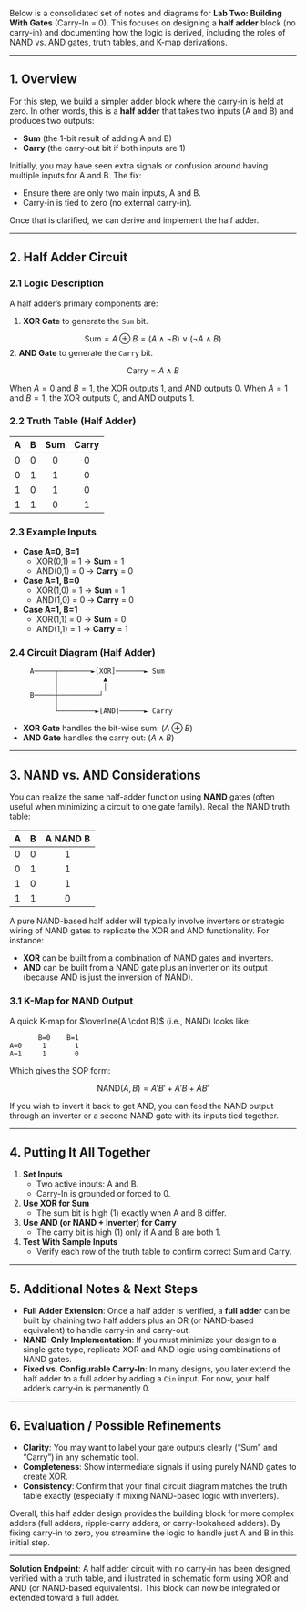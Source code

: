 Below is a consolidated set of notes and diagrams for **Lab Two: Building With Gates** (Carry-In = 0). This focuses on designing a **half adder** block (no carry-in) and documenting how the logic is derived, including the roles of NAND vs. AND gates, truth tables, and K-map derivations.

---

## 1. Overview

For this step, we build a simpler adder block where the carry-in is held at zero. In other words, this is a **half adder** that takes two inputs (A and B) and produces two outputs:

- **Sum** (the 1-bit result of adding A and B)
- **Carry** (the carry-out bit if both inputs are 1)

Initially, you may have seen extra signals or confusion around having multiple inputs for A and B. The fix:

- Ensure there are only two main inputs, A and B.
- Carry-in is tied to zero (no external carry-in).

Once that is clarified, we can derive and implement the half adder.

---

## 2. Half Adder Circuit

### 2.1 Logic Description

A half adder’s primary components are:

1. **XOR Gate** to generate the `Sum` bit.

$$
\text{Sum} = A \oplus B = (A \land \lnot B) \lor (\lnot A \land B)
$$
2. **AND Gate** to generate the `Carry` bit.

$$
\text{Carry} = A \land B
$$

When $A = 0$ and $B = 1$, the XOR outputs 1, and AND outputs 0.
When $A = 1$ and $B = 1$, the XOR outputs 0, and AND outputs 1.

### 2.2 Truth Table (Half Adder)

| **A** | **B** | **Sum** | **Carry** |
| :--: | :--: | :--: | :--: |
| 0 | 0 | 0 | 0 |
| 0 | 1 | 1 | 0 |
| 1 | 0 | 1 | 0 |
| 1 | 1 | 0 | 1 |

### 2.3 Example Inputs

- **Case A=0, B=1**
    - XOR(0,1) = 1 → **Sum** = 1
    - AND(0,1) = 0 → **Carry** = 0
- **Case A=1, B=0**
    - XOR(1,0) = 1 → **Sum** = 1
    - AND(1,0) = 0 → **Carry** = 0
- **Case A=1, B=1**
    - XOR(1,1) = 0 → **Sum** = 0
    - AND(1,1) = 1 → **Carry** = 1


### 2.4 Circuit Diagram (Half Adder)

```
     A─────┬────────►[XOR]───────► Sum
           │           ▲
           │           │
     B─────┼──────────┘
           │
           └─────────►[AND]──────► Carry
```

- **XOR Gate** handles the bit-wise sum: $(A \oplus B)$
- **AND Gate** handles the carry out: $(A \land B)$

---

## 3. NAND vs. AND Considerations

You can realize the same half-adder function using **NAND** gates (often useful when minimizing a circuit to one gate family). Recall the NAND truth table:


| A | B | A NAND B |
| :--: | :--: | :--: |
| 0 | 0 | 1 |
| 0 | 1 | 1 |
| 1 | 0 | 1 |
| 1 | 1 | 0 |

A pure NAND-based half adder will typically involve inverters or strategic wiring of NAND gates to replicate the XOR and AND functionality. For instance:

- **XOR** can be built from a combination of NAND gates and inverters.
- **AND** can be built from a NAND gate plus an inverter on its output (because AND is just the inversion of NAND).


### 3.1 K-Map for NAND Output

A quick K-map for $\overline{A \cdot B}$ (i.e., NAND) looks like:

```
       B=0    B=1
A=0     1       1
A=1     1       0
```

Which gives the SOP form:

$$
\text{NAND}(A,B) = A'B' + A'B + AB'
$$

If you wish to invert it back to get AND, you can feed the NAND output through an inverter or a second NAND gate with its inputs tied together.

---

## 4. Putting It All Together

1. **Set Inputs**
    - Two active inputs: A and B.
    - Carry-In is grounded or forced to 0.
2. **Use XOR for Sum**
    - The sum bit is high (1) exactly when A and B differ.
3. **Use AND (or NAND + Inverter) for Carry**
    - The carry bit is high (1) only if A and B are both 1.
4. **Test With Sample Inputs**
    - Verify each row of the truth table to confirm correct Sum and Carry.

---

## 5. Additional Notes \& Next Steps

- **Full Adder Extension**: Once a half adder is verified, a **full adder** can be built by chaining two half adders plus an OR (or NAND-based equivalent) to handle carry-in and carry-out.
- **NAND-Only Implementation**: If you must minimize your design to a single gate type, replicate XOR and AND logic using combinations of NAND gates.
- **Fixed vs. Configurable Carry-In**: In many designs, you later extend the half adder to a full adder by adding a `Cin` input. For now, your half adder’s carry-in is permanently 0.

---

## 6. Evaluation / Possible Refinements

- **Clarity**: You may want to label your gate outputs clearly (“Sum” and “Carry”) in any schematic tool.
- **Completeness**: Show intermediate signals if using purely NAND gates to create XOR.
- **Consistency**: Confirm that your final circuit diagram matches the truth table exactly (especially if mixing NAND-based logic with inverters).

Overall, this half adder design provides the building block for more complex adders (full adders, ripple-carry adders, or carry-lookahead adders). By fixing carry-in to zero, you streamline the logic to handle just A and B in this initial step.

---

**Solution Endpoint**:
A half adder circuit with no carry-in has been designed, verified with a truth table, and illustrated in schematic form using XOR and AND (or NAND-based equivalents). This block can now be integrated or extended toward a full adder.

